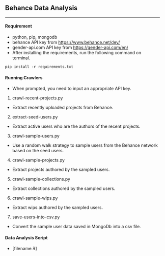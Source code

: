 ## Behance Data Analysis
------
#### Requirement
- python, pip, mongodb
- behance API key from https://www.behance.net/dev/
- gender-api.com API key from https://gender-api.com/en/
- After installing the requirements, run the following command on terminal.
```
pip install -r requirements.txt
```
#### Running Crawlers
- When prompted, you need to input an appropriate API key.
1. crawl-recent-projects.py
  - Extract recently uploaded projects from Behance.
2. extract-seed-users.py
  - Extract active users who are the authors of the recent projects.
3. crawl-sample-users.py
  - Use a random walk strategy to sample users from the Behance network based on the seed users.
4. crawl-sample-projects.py
  - Extract projects authored by the sampled users.
5. crawl-sample-collections.py
  - Extract collections authored by the sampled users.
6. crawl-sample-wips.py
  - Extract wips authored by the sampled users.
7. save-users-into-csv.py
  - Convert the sample user data saved in MongoDb into a csv file.

#### Data Analysis Script
- [filename.R]

